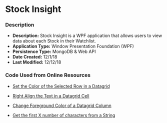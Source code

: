 # Stock Insight

### Description

* **Description:** Stock Insight is a WPF application that allows users to view data about each Stock in their Watchlist.
* **Application Type:** Window Presentation Foundation (WPF)
* **Persistence Type:** MongoDB & Web API
* **Date Created:** 12/1/18
* **Last Modified:** 12/12/18

### Code Used from Online Resources

* [Set the Color of the Selected Row in a Datagrid](https://stackoverflow.com/questions/1223280/how-can-i-set-the-color-of-a-selected-row-in-datagrid)

* [Right Align the Text in a Datagrid Cell](https://stackoverflow.com/questions/7800367/how-to-get-a-wpf-datagrid-cell-to-right-align-without-making-the-selectable-area)

* [Change Foreground Color of a Datagrid Column](https://stackoverflow.com/questions/42250358/wpf-text-foreground-color-of-whole-column-in-datagrid)

* [Get the first X number of characters from a String](https://stackoverflow.com/questions/15941985/how-to-get-the-first-five-character-of-a-string)
